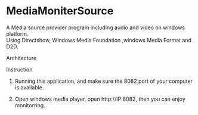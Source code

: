# MediaMoniterSource
A Media source provider program including audio and video on windows platform.   
Using Directshow, Windows Media Foundation ,windows Media Format and D2D.   

Architecture  

Instruction
1. Running this application, and make sure the 8082 port of your computer is available.  

2. Open windows media player, open http://IP:8082, then you can enjoy monitorring.  
